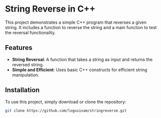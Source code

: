 # String Reverse in C++

This project demonstrates a simple C++ program that reverses a given string. It includes a function to reverse the string and a main function to test the reversal functionality.

## Features

- **String Reversal**: A function that takes a string as input and returns the reversed string.
- **Simple and Efficient**: Uses basic C++ constructs for efficient string manipulation.

## Installation

To use this project, simply download or clone the repository:

```bash
git clone https://github.com/logusivam/stringreverse.git
```
